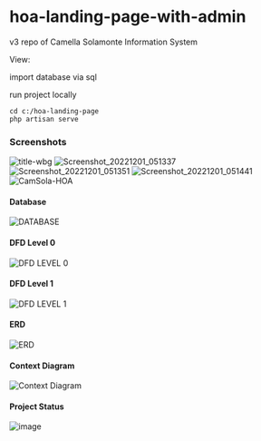 # hoa-landing-page-with-admin

v3 repo of Camella Solamonte Information System

View:

import database via sql


run project locally
```
cd c:/hoa-landing-page
php artisan serve
```

### Screenshots
![title-wbg](https://user-images.githubusercontent.com/47276382/213399319-4ee873e8-b835-470a-9fc9-b06224309ac1.png)
![Screenshot_20221201_051337](https://user-images.githubusercontent.com/47276382/213399761-904e785e-91c5-4968-9fb6-a07d77e88ad1.png)
![Screenshot_20221201_051351](https://user-images.githubusercontent.com/47276382/213399777-adc65907-6973-4206-b49c-2c8ce63b95e7.png)
![Screenshot_20221201_051441](https://user-images.githubusercontent.com/47276382/213399783-76d9f988-bc48-4f79-acd5-1c138e86a8b7.png)
![CamSola-HOA](https://user-images.githubusercontent.com/47276382/213402074-a251b1c8-503d-4748-9e0e-e2f3b7a794d6.png)

#### Database
![DATABASE](https://user-images.githubusercontent.com/47276382/213405350-bb7dc411-10b4-4af4-8dfd-66e4016a6ec1.png)

#### DFD Level 0
![DFD LEVEL 0](https://user-images.githubusercontent.com/47276382/213405359-af229ec6-89db-495f-a385-e617d7141534.png)

#### DFD Level 1
![DFD LEVEL 1](https://user-images.githubusercontent.com/47276382/213405361-0129bd51-7578-49b6-9a4c-2c383954c186.png)

#### ERD
![ERD](https://user-images.githubusercontent.com/47276382/213405364-ee04452c-f2ec-4eec-93cf-09595a7afe32.png)

#### Context Diagram
![Context Diagram](https://user-images.githubusercontent.com/47276382/213405365-77012c0c-d505-4000-b173-b8563ccb2462.png)

#### Project Status
![image](https://user-images.githubusercontent.com/47276382/213407157-fb5348d4-e398-4423-a558-a193767ff35b.png)

